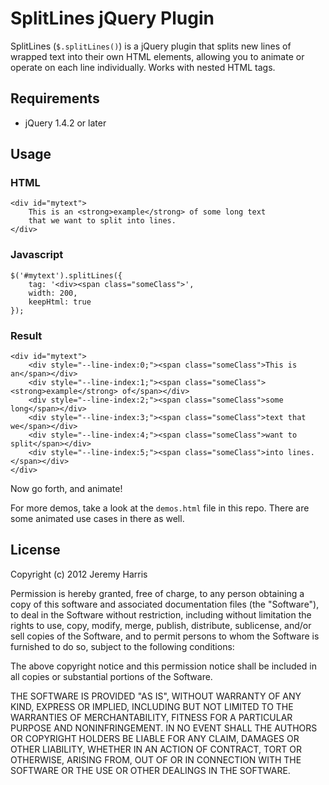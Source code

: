 # SplitLines jQuery Plugin

SplitLines (`$.splitLines()`) is a jQuery plugin that splits new lines of wrapped
text into their own HTML elements, allowing you to animate or operate on each
line individually. Works with nested HTML tags.

## Requirements

- jQuery 1.4.2 or later

## Usage

### HTML

    <div id="mytext">
        This is an <strong>example</strong> of some long text 
        that we want to split into lines.
    </div>

### Javascript

    $('#mytext').splitLines({
        tag: '<div><span class="someClass">',
        width: 200,
        keepHtml: true
    });

### Result

    <div id="mytext">
        <div style="--line-index:0;"><span class="someClass">This is an</span></div>
        <div style="--line-index:1;"><span class="someClass"><strong>example</strong> of</span></div>
        <div style="--line-index:2;"><span class="someClass">some long</span></div>
        <div style="--line-index:3;"><span class="someClass">text that we</span></div>
        <div style="--line-index:4;"><span class="someClass">want to split</span></div>
        <div style="--line-index:5;"><span class="someClass">into lines.</span></div>
    </div>

Now go forth, and animate!

For more demos, take a look at the `demos.html` file in this repo. There are
some animated use cases in there as well.

## License 

Copyright (c) 2012 Jeremy Harris

Permission is hereby granted, free of charge, to any person obtaining a copy of 
this software and associated documentation files (the "Software"), to deal in 
the Software without restriction, including without limitation the rights to 
use, copy, modify, merge, publish, distribute, sublicense, and/or sell copies of 
the Software, and to permit persons to whom the Software is furnished to do so, 
subject to the following conditions:

The above copyright notice and this permission notice shall be included in all 
copies or substantial portions of the Software.

THE SOFTWARE IS PROVIDED "AS IS", WITHOUT WARRANTY OF ANY KIND, EXPRESS OR 
IMPLIED, INCLUDING BUT NOT LIMITED TO THE WARRANTIES OF MERCHANTABILITY, FITNESS 
FOR A PARTICULAR PURPOSE AND NONINFRINGEMENT. IN NO EVENT SHALL THE AUTHORS OR 
COPYRIGHT HOLDERS BE LIABLE FOR ANY CLAIM, DAMAGES OR OTHER LIABILITY, WHETHER 
IN AN ACTION OF CONTRACT, TORT OR OTHERWISE, ARISING FROM, OUT OF OR IN CONNECTION 
WITH THE SOFTWARE OR THE USE OR OTHER DEALINGS IN THE SOFTWARE.
